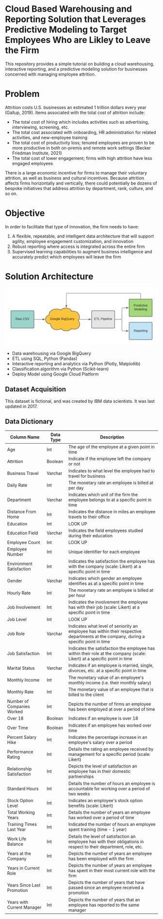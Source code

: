 # Cloud Based Warehousing and Reporting Solution that Leverages Predictive Modeling to Target Employees Who are Likley to Leave the Firm
This repository provides a simple tutorial on building a cloud warehousing, interactive reporting, and a predictive modeling solution for businesses concerned with managing employee attrition. 

# Problem
Attrition costs U.S. businesses an estimated 1 trillion dollars every year (Gallup, 2019). Items associated with the total cost of attrition include:
* The total cost of hiring which includes activities such as advertising, interviewing, screening, etc.
* The total cost associated with onboarding, HR administration for related activities, and new-employee training
* The total cost of productivity loss; tenured employees are proven to be more productive in both on-premis and remote work settings (Becker Friedman Institute, 2021)
* The total cost of lower engagement; firms with high attrition have less engaged employees

There is a large economic incentive for firms to manage their voluntary attrition, as well as business and cultural incentives. Because attrition affects firms horizontally and vertically, there could potentially be dozens of bespoke initiatives that address attrition by department, rank, culture, and so on.  

# Objective
In order to facilitate that type of innovation, the firm needs to have:
1. A flexible, repeatable, and intelligent data architecture that will support agility, employee engagement customization, and innovation
2. Robust reporting where access is integrated across the entire firm
3. Supervised learning capabilities to augment business intelligence and accurately predict which employees will leave the firm

# Solution Architecture

![product_architecture](images/product_architecture.png)

* Data warehousing via Google BigQuery
* ETL using SQL, Python (Pandas)
* Interactive reporting and analytics via Python (Plotly, Matplotlib)
* Classification algorithm via Python (Scikit-learn)
* Deploy Model using Google Cloud Platform


## Dataset Acquisition
This dataset is fictional, and was created by IBM data scientists. It was last updated in 2017.

## Data Dictionary
|Column Name	|Data Type	|Description |
|-----------| ----------|--------------|
|Age|Int|The age of the employee at a given point in time|
|Attrition|	Boolean|Indicate if the employee left the company or not|
|Business Travel|	Varchar	|Indicates to what level the employee had to travel for business|
|Daily Rate|	Int	|The monetary rate an employee is billed at per day|
|Department	|Varchar	|Indicates which unit of the firm the employee belongs to at a specific point in time|
|Distance From Home|	Int	|Indicates the distance in miles an employee travels to their office|
|Education	|Int	|LOOK UP|
|Education Field	|Varchar	|Indicates the field employees studied during their education
|Employee Count	|Int	|LOOK UP|
|Employee Number|	Int	|Unique identifier for each employee|
|Environment Satisfaction|Int|Indicates the satisfaction the employee has with the company (scale: Likert) at a specific point in time|
|Gender|Varchar	|Indicates which gender an employee identifies as at a specific point in time|
|Hourly Rate|Int|The monetary rate an employee is billed at per hour|
|Job Involvement|Int|Indicates the involvement the employee has with their job (scale: Likert) at a specific point in time|
|Job Level|Int|LOOK UP|
|Job Role|Varchar|Indicates what level of seniority an employee has within their respective departments at the company, during a specific point in time|
|Job Satisfaction|Int|Indicates the satisfaction the employee has within their role at the company (scale: Likert) at a specific point in time|
|Marital Status|Varchar|Indicates if an employee is married, single, divorces, etc. at a specific point in time| 
|Monthly Income|Int|The monetary value of an employee's monthly income (i.e. their monthly salary)|
|Monthly Rate|Int|The monetary value of an employee that is billed to the client|
|Number of Companies Worked|Int|Depicts the number of firms an employee has been employed at over a period of time|
|Over 18|Boolean|Indicates if an employee is over 18|
|Over Time|Boolean|Indicates if an employee has worked over time|
|Percent Salary Hike|	Int	|Indicates the percentage increase in an employee's salary over a period|
|Performance Rating	|Int	|Details the rating an employee received by management for a specific period (scale: Likert)|
|Relationship Satisfaction|	Int|	Depicts the level of satisfaction an employee has in their domestic partnerships|
|Standard Hours |Int	|Details the number of hours an employee is accountable for working over a period of two weeks|
|Stock Option Level|Int|Indicates an employee's stock option benefits (scale: Likert)|
|Total Working Years|Int|Details the number of years an employee has worked over a period of time|
|Training Times Last Year|	Int	|Indicated the number of hours an employee spent training (time - 1 year)|
|Work Life Balance|Int|Details the level of satisfaction an employee has with their obligations in respect to their department, role, etc.| 
|Years at the Company|	Int|	Depicts the number of years an employee has been employed with the firm|
|Years in Current Role|Int|Depicts the number of years an employee has spent in their most current role with the firm|
|Years Since Last Promotion|Int|Depicts the number of years that have passed since an employee received a promotion|
|Years with Current Manager|Int|Depicts the number of years that an employee has reported to the same manager|
